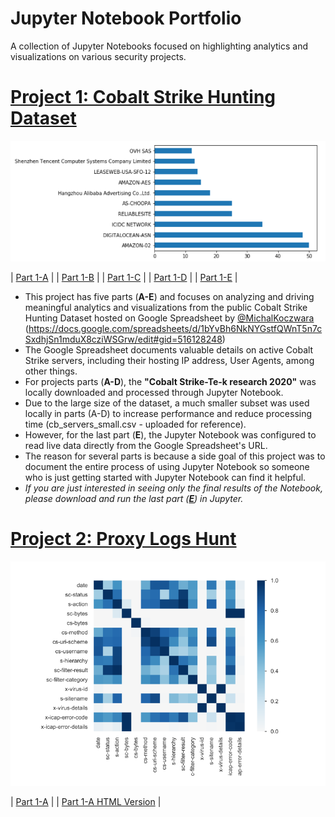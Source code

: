 # Jupyter Notebook Portfolio
A collection of Jupyter Notebooks focused on highlighting analytics and visualizations on various security projects.



# [Project 1: Cobalt Strike Hunting Dataset](https://github.com/azeemnow/jupyter-notebook) 
![Cobalt Strike Hunting Dataset](https://github.com/azeemnow/jupyter-notebook/blob/main/Jupyter_Notebook_CS_Image.png?raw=true)


| [Part 1-A](https://github.com/azeemnow/jupyter-notebook/blob/main/Jupyter_Notebook_Cobalt_Strike_Servers_1-A.ipynb) |
| [Part 1-B](https://github.com/azeemnow/jupyter-notebook/blob/main/Jupyter_Notebook_Cobalt_Strike_Servers_1-B.ipynb) |
| [Part 1-C](https://github.com/azeemnow/jupyter-notebook/blob/main/Jupyter_Notebook_Cobalt_Strike_Servers_1-C.ipynb) |
| [Part 1-D](https://github.com/azeemnow/jupyter-notebook/blob/main/Jupyter_Notebook_Cobalt_Strike_Servers_1-D.ipynb) |
| [Part 1-E](https://github.com/azeemnow/jupyter-notebook/blob/main/Jupyter_Notebook_Cobalt_Strike_Servers_1-E_updated.ipynb) |
* This project has five parts (**A-E**) and focuses on analyzing and driving meaningful analytics and visualizations from the public Cobalt Strike Hunting Dataset hosted on Google  Spreadsheet by [@MichalKoczwara](https://twitter.com/MichalKoczwara/) (https://docs.google.com/spreadsheets/d/1bYvBh6NkNYGstfQWnT5n7cSxdhjSn1mduX8cziWSGrw/edit#gid=516128248)
* The Google Spreadsheet documents valuable details on active Cobalt Strike servers, including their hosting IP address, User Agents, among other things. 
* For projects parts (**A-D**), the **"Cobalt Strike-Te-k research 2020"** was locally downloaded and processed through Jupyter Notebook. 
* Due to the large size of the dataset, a much smaller subset was used locally in parts (A-D) to increase performance and reduce processing time (cb_servers_small.csv - uploaded for reference).
* However, for the last part (**E**), the Jupyter Notebook was configured to read live data directly from the Google Spreadsheet's URL.
* The reason for several parts is because a side goal of this project was to document the entire process of using Jupyter Notebook so someone who is just getting started with Jupyter Notebook can find it helpful. 
* *If you are just interested in seeing only the final results of the Notebook, please download and run the last part (**[E](https://github.com/azeemnow/jupyter-notebook/blob/main/Jupyter_Notebook_Cobalt_Strike_Servers_1-E_updated.ipynb)**) in Jupyter.* 



# [Project 2: Proxy Logs Hunt](https://github.com/azeemnow/jupyter-notebook) 
![Proxy Log Hunt](https://github.com/azeemnow/jupyter-notebook/blob/main/proxy_log_hunt_correlation.PNG?raw=true)




| [Part 1-A](https://github.com/azeemnow/jupyter-notebook/blob/main/Jupyter_Notebook_Proxy_Logs_Hunt_2-A.ipynb) |
| [Part 1-A HTML Version](https://github.com/azeemnow/jupyter-notebook/blob/main/Jupyter_Notebook_Proxy_Logs_Hunt_2-A.html) |
